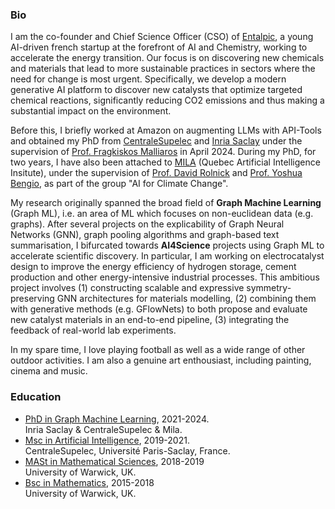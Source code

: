 ### Bio

I am the co-founder and Chief Science Officer (CSO) of [Entalpic](http://entalpic.ai/), a young AI-driven french startup at the forefront of AI and Chemistry, working to accelerate the energy transition. Our focus is on discovering new chemicals and materials that lead to more sustainable practices in sectors where the need for change is most urgent. Specifically, we develop a modern generative AI platform to discover new catalysts that optimize targeted chemical reactions, significantly reducing CO2 emissions and thus making a substantial impact on the environment.

Before this, I briefly worked at Amazon on augmenting LLMs with API-Tools and obtained my PhD from [CentraleSupelec](https://www.centralesupelec.fr/) and [Inria Saclay](https://www.inria.fr/fr/centre-inria-de-saclay) under the supervision of [Prof. Fragkiskos Malliaros](https://fragkiskos.me/) in April 2024. During my PhD, for two years, I have also been attached to [MILA](https://mila.quebec/) (Quebec Artificial Intelligence Insitute), under the supervision of [Prof. David Rolnick](https://davidrolnick.com/) and [Prof. Yoshua Bengio](https://yoshuabengio.org/), as part of the group "AI for Climate Change". 

My research originally spanned the broad field of **Graph Machine Learning** (Graph ML), i.e. an area of ML which focuses on non-euclidean data (e.g. graphs). After several projects on the explicability of Graph Neural Networks (GNN), graph pooling algorithms and graph-based text summarisation, I bifurcated towards **AI4Science** projects using Graph ML to accelerate scientific discovery. In particular, I am working on electrocatalyst design to improve the energy efficiency of hydrogen storage, cement production and other energy-intensive industrial processes. This ambitious project involves (1) constructing scalable and expressive symmetry-preserving GNN architectures for materials modelling, (2) combining them with generative methods (e.g. GFlowNets) to both propose and evaluate new catalyst materials in an end-to-end pipeline, (3) integrating the feedback of real-world lab experiments. 

In my spare time, I love playing football as well as a wide range of other outdoor activities. I am also a genuine art enthousiast, including painting, cinema and music.


### Education
- [PhD in Graph Machine Learning](https://www.centralesupelec.fr/fr/centre-de-vision-numerique-cvn), 2021-2024. <br>
Inria Saclay & CentraleSupelec & Mila.
- [Msc in Artificial Intelligence](https://masterofscience-ia.com/), 2019-2021. <br>
CentraleSupelec, Université Paris-Saclay, France.
- [MASt in Mathematical Sciences](https://warwick.ac.uk/fac/sci/maths/currentstudents/currentpostgraduates/masms/#:~:text=This%20full%2Dtime%20nine%2Dmonth,Advanced%20Study%20(MASt)%20qualification.), 2018-2019 <br>
University of Warwick, UK.
- [Bsc in Mathematics](https://warwick.ac.uk/study/undergraduate/courses/mathsbsc/), 2015-2018 <br>
University of Warwick, UK.  
<!-- color:#2C74B3 #5F9DF7 #82AAE3 0073E6 0080FF 4DA6FF-->

<!-- In particular, I try to reduce the energy consumption (i.e. the carbon footprint) of multiple human industrial activities, such as cement production, fertiliser production, or electro fuel production. Since these processes all rely on electrochemical reactions, we propose to optimise their energetic efficiency by finding new catalysts materials. More concretly, I design simple, fast and expressive symmetry-preserving GNN architectures for materials modelling. I then aim to combine them with generative methods (e.g. GFlowNets) to both propose and evaluate new catalyst materials in an end-to-end pipeline. -->

<!-- My research spans the broad field of Graph Machine Learning (Graph ML), i.e. an area of ML which focuses on non-euclidean data (e.g. graphs). After several projects on the explicability of Graph Neural Networks (GNN), graph pooling algorithms and graph-based text summarisation, I bifurcated towards projects using Graph ML to fight climate change. In particular, I try to reduce the energy consumption (i.e. the carbon footprint) of multiple human industrial activities, such as cement production, fertiliser production, or electro fuel production. Since these processes all rely on electrochemical reactions, we propose to optimise their energetic efficiency by finding new catalysts materials. More concretly, I design simple, fast and expressive symmetry-preserving GNN architectures for materials modelling. I then aim to combine them with generative methods (e.g. GFlowNets) to both propose and evaluate new catalyst materials in an end-to-end pipeline. -->

<!-- This is where my research comes into play. My thesis is about teaching a machine learning model to predict how good a proposed catalyst is for a given reaction. To do this, I designed a graph neural network model, embedded it with the laws of physics, and trained it on a huge dataset created by chemists based on years of research. In the end, it estimates in seconds, instead of days, how good the selected catalyst is. At this stage though, I can only test a handful of manually selected catalysts candidates. How can I expand to testing millions of possible catalysts? I actually decided to couple this GNN model with a generative model, which allows us to cleverly sample/generates plausible catalysts. The result is an automated pipeline, where we propose and evaluate new catalysts for every useful chemical reaction in the world. In the end, I only output the most promising candidates and then send them to chemistry labs for real-world experiments.

Ultimately, I hope my research will be used to revolutionise as many industrial activities as possible. It has the potential to decrease by several factors the amount of energy needed to perform so many of the processes we rely on in our modern-day society, drastically reducing our carbon emissions worldwide. -->